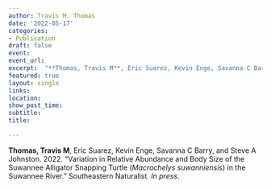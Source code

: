 ```yaml
---
author: Travis M. Thomas
date: '2022-05-17'
categories:
- Publication
draft: false
event: 
event_url: 
excerpt:  "**Thomas, Travis M**, Eric Suarez, Kevin Enge, Savanna C Barry, and Steve A Johnston. 2022. “Variation in Relative Abundance and Body Size of the Suwannee Alligator Snapping Turtle (*Macrochelys suwanniensis*) in the Suwannee River.” Southeastern Naturalist. *In press*."
featured: true
layout: single
links:
location: 
show_post_time: 
subtitle:   
title:

---
```


**Thomas, Travis M**, Eric Suarez, Kevin Enge, Savanna C Barry, and Steve A Johnston. 2022. “Variation in Relative Abundance and Body Size of the Suwannee Alligator Snapping Turtle (*Macrochelys suwanniensis*) in the Suwannee River.” Southeastern Naturalist. *In press*.
